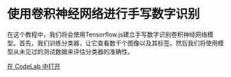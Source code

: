 # 使用卷积神经网络进行手写数字识别

在这个教程中，我们将会使用Tensorflow.js建立手写数字识别卷积神经网络模型。首先，我们训练分类器，让它查看数千个图像以及其标签。然后我们将使用模型从未见过的测试数据来评估分类器的准确性。

<a class="button button-white" href="https://codelabs.developers.google.com/codelabs/tfjs-training-classfication/index.html#0">在 CodeLab 中打开</a>